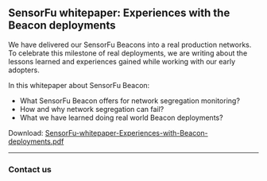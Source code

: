 ## SensorFu whitepaper: Experiences with the Beacon deployments

We have delivered our SensorFu Beacons into a real production networks. To
celebrate this milestone of real deployments, we are writing about the lessons
learned and experiences gained while working with our early adopters.

In this whitepaper about SensorFu Beacon:

 - What SensorFu Beacon offers for network segregation monitoring?
 - How and why network segregation can fail?
 - What we have learned doing real world Beacon deployments?

Download: [SensorFu-whitepaper-Experiences-with-Beacon-deployments.pdf](SensorFu-whitepaper-Experiences-with-Beacon-deployments.pdf)

<hr>

### Contact us

<div>
<script type="text/javascript" id="hs-script-loader" async defer src="//js.hs-scripts.com/3977796.js"></script>
<script charset="utf-8" type="text/javascript" src="//js.hsforms.net/forms/shell.js"></script>
<script>
  hbspt.forms.create({
	portalId: "3977796",
	formId: "16afb0e9-891d-4cd6-a967-0e108d286e0a"
});
</script>
</div>
